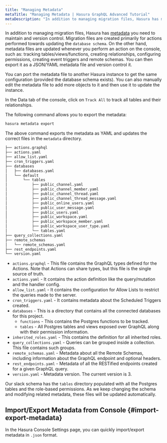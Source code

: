 ```yaml
---
title: "Managing Metadata"
metaTitle: "Managing Metadata | Hasura GraphQL Advanced Tutorial"
metaDescription: "In addition to managing migration files, Hasura has metadata that needs to be maintained and version controlled too."
---
```


In addition to managing migration files, Hasura has [metadata](https://hasura.io/docs/latest/migrations-metadata-seeds/manage-metadata/) you need to maintain and version control. Migration files are created primarily for actions performed towards updating the `database schema`. On the other hand, metadata files are updated whenever you perform an action on the console, such as:
tracking tables/views/functions, creating relationships, configuring permissions, creating event triggers and remote schemas.
You can then export it as a JSON/YAML metadata file and version control it.

You can port the metadata file to another Hasura instance to get the same configuration (provided the database schema exists). You can also manually edit the metadata file to add more objects to it and then use it to update the instance.

In the Data tab of the console, click on `Track All` to track all tables and their relationships.

The following command allows you to export the metadata:

```bash
hasura metadata export
```

The above command exports the metadata as YAML and updates the correct files in the `metadata` directory.

```bash
├── actions.graphql
├── actions.yaml
├── allow_list.yaml
├── cron_triggers.yaml
├── databases
│   ├── databases.yaml
│   └── default
│       └── tables
│           ├── public_channel.yaml
│           ├── public_channel_member.yaml
│           ├── public_channel_thread.yaml
│           ├── public_channel_thread_message.yaml
│           ├── public_online_users.yaml
│           ├── public_user_message.yaml
│           ├── public_users.yaml
│           ├── public_workspace.yaml
│           ├── public_workspace_member.yaml
│           ├── public_workspace_user_type.yaml
│           └── tables.yaml
├── query_collections.yaml
├── remote_schemas
│   └── remote_schemas.yaml
├── rest_endpoints.yaml
└── version.yaml
```

- `actions.graphql` - This file contains the GraphQL types defined for the Actions. Note that Actions can share types, but this file is the single source of truth.
- `actions.yaml` - It contains the action definition like the query/mutation and the handler config.
- `allow_list.yaml` - It contains the configuration for Allow Lists to restrict the queries made to the server.
- `cron_triggers.yaml` - It contains metadata about the Scheduled Triggers created.
- `databases` - This is a directory that contains all the connected databases for this project.
    - `functions` - This contains the Postgres functions to be tracked.
    - `tables` - All Postgres tables and views exposed over GraphQL along with their permission information.
- `inherited_roles.yaml` - This contains the definition for all inherited roles.
- `query_collections.yaml` - Queries can be grouped inside a collection. This file contains such groups.
- `remote_schemas.yaml` - Metadata about all the Remote Schemas, including information about the GraphQL endpoint and optional headers.
- `rest_endpoints.yaml` - Metadata of all the RESTified endpoints created for a given GraphQL query.
- `version.yaml` - Metadata version. The current version is 3.

Our slack schema has the `tables` directory populated with all the Postgres tables and the role-based permissions. As we keep changing the schema and modifying related metadata, these files will be updated automatically.

## Import/Export Metadata from Console {#import-export-metadata}

In the Hasura Console Settings page, you can quickly import/export metadata in `.json` format.
